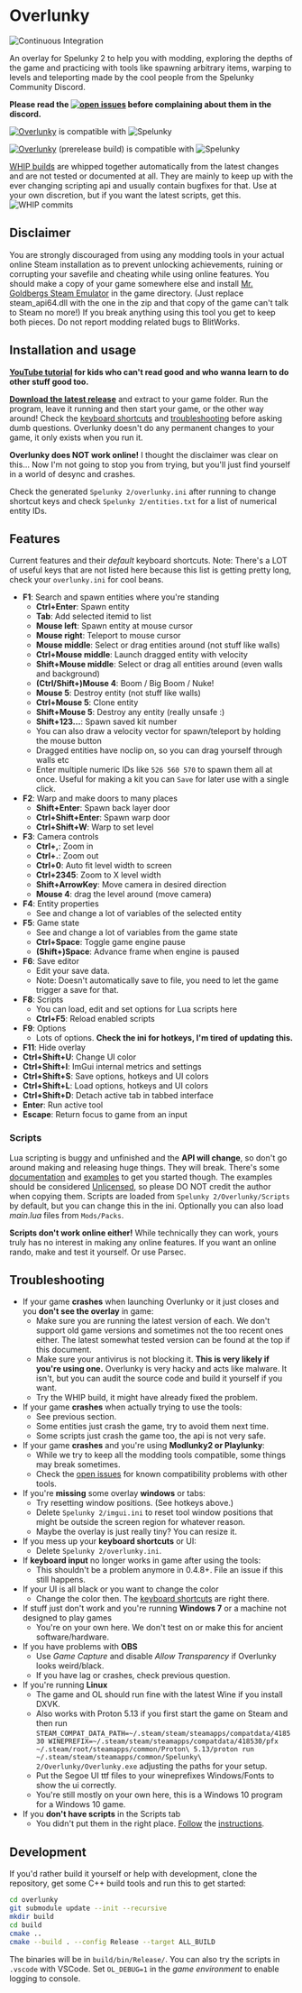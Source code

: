 # Overlunky
![Continuous Integration](https://github.com/spelunky-fyi/overlunky/workflows/Continuous%20Integration/badge.svg)

An overlay for Spelunky 2 to help you with modding, exploring the depths of the game and practicing with tools like spawning arbitrary items, warping to levels and teleporting made by the cool people from the Spelunky Community Discord.

**Please read the [![open issues](https://img.shields.io/github/issues-raw/spelunky-fyi/overlunky)](https://github.com/spelunky-fyi/overlunky/issues) before complaining about them in the discord.**

[![Overlunky](https://img.shields.io/github/v/release/spelunky-fyi/overlunky?label=Overlunky)](https://github.com/spelunky-fyi/overlunky/releases/latest) is compatible with ![Spelunky](https://img.shields.io/badge/Spelunky2-1.21.0c-green)

[![Overlunky](https://img.shields.io/github/v/release/spelunky-fyi/overlunky?include_prereleases&label=Overlunky)](https://github.com/spelunky-fyi/overlunky/releases/tag/whip) (prerelease build) is compatible with ![Spelunky](https://img.shields.io/badge/Spelunky2-1.21.0c-green)

[WHIP builds](https://github.com/spelunky-fyi/overlunky/releases/tag/whip) are whipped together automatically from the latest changes and are not tested or documented at all. They are mainly to keep up with the ever changing scripting api and usually contain bugfixes for that. Use at your own discretion, but if you want the latest scripts, get this. ![WHIP commits](https://img.shields.io/github/commits-since/spelunky-fyi/overlunky/latest)

## Disclaimer
You are strongly discouraged from using any modding tools in your actual online Steam installation as to prevent unlocking achievements, ruining or corrupting your savefile and cheating while using online features. You should make a copy of your game somewhere else and install [Mr. Goldbergs Steam Emulator](https://mr_goldberg.gitlab.io/goldberg_emulator/) in the game directory. (Just replace steam_api64.dll with the one in the zip and that copy of the game can't talk to Steam no more!) If you break anything using this tool you get to keep both pieces. Do not report modding related bugs to BlitWorks.

## Installation and usage
**[YouTube tutorial](https://youtu.be/Zzba4cV9f2c) for kids who can't read good and who wanna learn to do other stuff good too.**

**[Download the latest release](https://github.com/spelunky-fyi/overlunky/releases/latest)** and extract to your game folder. Run the program, leave it running and then start your game, or the other way around! Check the [keyboard shortcuts](#features) and [troubleshooting](#troubleshooting) before asking dumb questions. Overlunky doesn't do any permanent changes to your game, it only exists when you run it.

**Overlunky does NOT work online!** I thought the disclaimer was clear on this... Now I'm not going to stop you from trying, but you'll just find yourself in a world of desync and crashes.

Check the generated `Spelunky 2/overlunky.ini` after running to change shortcut keys and check `Spelunky 2/entities.txt` for a list of numerical entity IDs.

## Features
Current features and their *default* keyboard shortcuts. Note: There's a LOT of useful keys that are not listed here because this list is getting pretty long, check your `overlunky.ini` for cool beans.
  - **F1**: Search and spawn entities where you're standing
      + **Ctrl+Enter**: Spawn entity
      + **Tab**: Add selected itemid to list
      + **Mouse left**: Spawn entity at mouse cursor
      + **Mouse right**: Teleport to mouse cursor
      + **Mouse middle**: Select or drag entities around (not stuff like walls)
      + **Ctrl+Mouse middle**: Launch dragged entity with velocity
      + **Shift+Mouse middle**: Select or drag all entities around (even walls and background)
      + **(Ctrl/Shift+)Mouse 4**: Boom / Big Boom / Nuke!
      + **Mouse 5**: Destroy entity (not stuff like walls)
      + **Ctrl+Mouse 5**: Clone entity
      + **Shift+Mouse 5**: Destroy any entity (really unsafe :)
      + **Shift+123...**: Spawn saved kit number
      + You can also draw a velocity vector for spawn/teleport by holding the mouse button
      + Dragged entities have noclip on, so you can drag yourself through walls etc
      + Enter multiple numeric IDs like `526 560 570` to spawn them all at once. Useful for making a kit you can `Save` for later use with a single click.
  - **F2**: Warp and make doors to many places
      + **Shift+Enter**: Spawn back layer door
      + **Ctrl+Shift+Enter**: Spawn warp door
      + **Ctrl+Shift+W**: Warp to set level
  - **F3**: Camera controls
      + **Ctrl+,**: Zoom in
      + **Ctrl+.**: Zoom out
      + **Ctrl+0**: Auto fit level width to screen
      + **Ctrl+2345**: Zoom to X level width
      + **Shift+ArrowKey**: Move camera in desired direction
      + **Mouse 4**: drag the level around (move camera)
  - **F4**: Entity properties
      + See and change a lot of variables of the selected entity
  - **F5**: Game state
      + See and change a lot of variables from the game state
      + **Ctrl+Space**: Toggle game engine pause
      + **(Shift+)Space**: Advance frame when engine is paused
  - **F6**: Save editor
      + Edit your save data.
      + Note: Doesn't automatically save to file, you need to let the game trigger a save for that.
  - **F8**: Scripts
      + You can load, edit and set options for Lua scripts here
      + **Ctrl+F5**: Reload enabled scripts
  - **F9**: Options
      + Lots of options. **Check the ini for hotkeys, I'm tired of updating this.**
  - **F11**: Hide overlay
  - **Ctrl+Shift+U**: Change UI color
  - **Ctrl+Shift+I**: ImGui internal metrics and settings
  - **Ctrl+Shift+S**: Save options, hotkeys and UI colors
  - **Ctrl+Shift+L**: Load options, hotkeys and UI colors
  - **Ctrl+Shift+D**: Detach active tab in tabbed interface
  - **Enter**: Run active tool
  - **Escape**: Return focus to game from an input

### Scripts
Lua scripting is buggy and unfinished and the **API will change**, so don't go around making and releasing huge things. They will break. There's some [documentation](https://github.com/spelunky-fyi/overlunky/blob/main/docs/script-api.md) and [examples](https://github.com/spelunky-fyi/overlunky/tree/main/examples) to get you started though. The examples should be considered [Unlicensed](https://unlicense.org/), so please DO NOT credit the author when copying them. Scripts are loaded from `Spelunky 2/Overlunky/Scripts` by default, but you can change this in the ini. Optionally you can also load *main.lua* files from `Mods/Packs`.

**Scripts don't work online either!** While technically they can work, yours truly has no interest in making any online features. If you want an online rando, make and test it yourself. Or use Parsec.

## Troubleshooting
  - If your game **crashes** when launching Overlunky or it just closes and you **don't see the overlay** in game:
    + Make sure you are running the latest version of each. We don't support old game versions and sometimes not the too recent ones either. The latest somewhat tested version can be found at the top if this document.
    + Make sure your antivirus is not blocking it. **This is very likely if you're using one.** Overlunky is very hacky and acts like malware. It isn't, but you can audit the source code and build it yourself if you want.
    + Try the WHIP build, it might have already fixed the problem.
  - If your game **crashes** when actually trying to use the tools:
    + See previous section.
    + Some entities just crash the game, try to avoid them next time.
    + Some scripts just crash the game too, the api is not very safe.
  - If your game **crashes** and you're using **Modlunky2 or Playlunky**:
    + While we try to keep all the modding tools compatible, some things may break sometimes.
    + Check the [open issues](https://github.com/spelunky-fyi/overlunky/issues) for known compatibility problems with other tools.
  - If you're **missing** some overlay **windows** or tabs:
    + Try resetting window positions. (See hotkeys above.)
    + Delete `Spelunky 2/imgui.ini` to reset tool window positions that might be outside the screen region for whatever reason.
    + Maybe the overlay is just really tiny? You can resize it.
  - If you mess up your **keyboard shortcuts** or UI:
    + Delete `Spelunky 2/overlunky.ini`.
  - If **keyboard input** no longer works in game after using the tools:
    + This shouldn't be a problem anymore in 0.4.8+. File an issue if this still happens.
  - If your UI is all black or you want to change the color
    + Change the color then. The [keyboard shortcuts](#features) are right there.
  - If stuff just don't work and you're running **Windows 7** or a machine not designed to play games
    + You're on your own here. We don't test on or make this for ancient software/hardware.
  - If you have problems with **OBS**
    + Use *Game Capture* and disable *Allow Transparency* if Overlunky looks weird/black.
    + If you have lag or crashes, check previous question.
  - If you're running **Linux**
    + The game and OL should run fine with the latest Wine if you install DXVK.
    + Also works with Proton 5.13 if you first start the game on Steam and then run `STEAM_COMPAT_DATA_PATH=~/.steam/steam/steamapps/compatdata/418530 WINEPREFIX=~/.steam/steam/steamapps/compatdata/418530/pfx ~/.steam/root/steamapps/common/Proton\ 5.13/proton run ~/.steam/steam/steamapps/common/Spelunky\ 2/Overlunky/Overlunky.exe` adjusting the paths for your setup.
    + Put the Segoe UI ttf files to your wineprefixes Windows/Fonts to show the ui correctly.
    + You're still mostly on your own here, this is a Windows 10 program for a Windows 10 game.
  - If you **don't have scripts** in the Scripts tab
    + You didn't put them in the right place. [Follow](#installation-and-usage) the [instructions](#scripts).

## Development
If you'd rather build it yourself or help with development, clone the repository, get some C++ build tools and run this to get started:
```bash
cd overlunky
git submodule update --init --recursive
mkdir build
cd build
cmake ..
cmake --build . --config Release --target ALL_BUILD
```
The binaries will be in `build/bin/Release/`. You can also try the scripts in `.vscode` with VSCode. Set `OL_DEBUG=1` in the *game environment* to enable logging to console.
